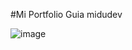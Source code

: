 #Mi Portfolio Guia midudev

![image](https://github.com/user-attachments/assets/9c57d43b-c61a-445a-950e-4ef999f9ad63)

